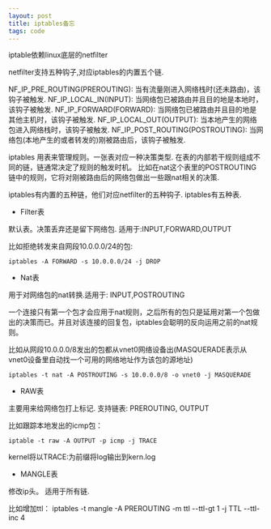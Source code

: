 ```yaml
---
layout: post
title: iptables备忘
tags: code
---
```


iptable依赖linux底层的netfilter

netfilter支持五种钩子,对应iptables的内置五个链.

NF_IP_PRE_ROUTING(PREROUTING):   当有流量刚进入网络栈时(还未路由)，该钩子被触发.
NF_IP_LOCAL_IN(INPUT): 当网络包已被路由并且目的地是本地时，该钩子被触发.
NF_IP_FORWARD(FORWARD): 当网络包已被路由并且目的地是其他主机时，该钩子被触发. 
NF_IP_LOCAL_OUT(OUTPUT): 当本地产生的网络包进入网络栈时，该钩子被触发.
NF_IP_POST_ROUTING(POSTROUTING): 当网络包(本地产生的或者转发的)刚被路由后，该钩子被触发.

iptables 用表来管理规则。一张表对应一种决策类型. 在表的内部若干规则组成不同的链，链通常决定了规则的触发时机。
比如在nat这个表里的POSTROUTING链中的规则，它将对刚被路由后的网络包做出一些跟nat相关的决策.

iptables有内置的五种链，他们对应netfilter的五种钩子.
iptables有五种表.

- Filter表

默认表。决策丢弃还是留下网络包. 适用于:INPUT,FORWARD,OUTPUT

比如拒绝转发来自网段10.0.0.0/24的包:

    iptables -A FORWARD -s 10.0.0.0/24 -j DROP

- Nat表

用于对网络包的nat转换.适用于: INPUT,POSTROUTING

一个连接只有第一个包才会应用于nat规则，之后所有的包只是延用对第一个包做出的决策而已。并且对该连接的回复包，iptables会聪明的反向运用之前的nat规则。

比如从网段10.0.0.0/8发出的包都从vnet0网络设备出(MASQUERADE表示从vnet0设备里自动找一个可用的网络地址作为该包的源地址)

    iptables -t nat -A POSTROUTING -s 10.0.0.0/8 -o vnet0 -j MASQUERADE


- RAW表 

主要用来给网络包打上标记. 支持链表: PREROUTING, OUTPUT

比如跟踪本地发出的icmp包：

    iptable -t raw -A OUTPUT -p icmp -j TRACE

kernel将以TRACE:为前缀将log输出到kern.log

- MANGLE表

修改ip头。 适用于所有链.

比如增加ttl：
 iptables -t mangle -A PREROUTING -m ttl --ttl-gt 1 -j TTL --ttl-inc 4

